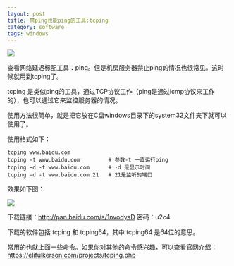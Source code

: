 ```yaml
---
layout: post
title: 禁ping也能ping的工具:tcping
category: software
tags: windows
---
```


![](https://cdn.kelu.org/blog/tags/encoding.jpg)

查看网络延迟标配工具：ping。但是机房服务器禁止ping的情况也很常见。这时候就用到tcping了。

tcping 是类似ping的工具，通过TCP协议工作（ping是通过icmp协议来工作的），也可以通过它来监控服务器的情况。

使用方法很简单，就是把它放在C盘windows目录下的system32文件夹下就可以使用了。

使用格式如下：

    tcping www.baidu.com
    tcping -t www.baidu.com         # 参数-t 一直运行ping
    tcping -d -t www.baidu.com      # -d 是显示时间
    tcping -d -t www.baidu.com 21   # 21是监听的端口
    
效果如下图：
    
![](https://cdn.kelu.org/blog/2017/04/20170503205740.jpg)    


下载链接：<http://pan.baidu.com/s/1nvodysD> 密码：u2c4

下载的软件包括 tcping 和 tcping64，其中 tcping64 是64位的意思。

常用的也就上面一些命令。如果你对其他的命令感兴趣，可以查看官网介绍：<https://elifulkerson.com/projects/tcping.php>

